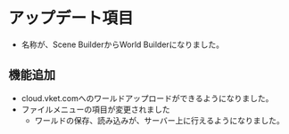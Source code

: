 # アップデート項目
* 名称が、Scene BuilderからWorld Builderになりました。

## 機能追加
* cloud.vket.comへのワールドアップロードができるようになりました。
* ファイルメニューの項目が変更されました
  * ワールドの保存、読み込みが、サーバー上に行えるようになりました。